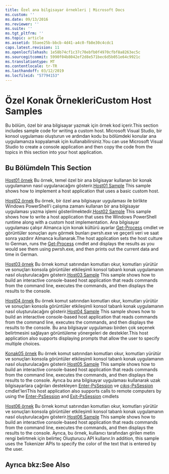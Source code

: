 ```yaml
---
title: Özel ana bilgisayar örnekleri | Microsoft Docs
ms.custom: ''
ms.date: 09/13/2016
ms.reviewer: ''
ms.suite: ''
ms.tgt_pltfrm: ''
ms.topic: article
ms.assetid: 55aee25b-bbcb-4d41-a4c0-fb8e30c4cdc1
caps.latest.revision: 11
ms.openlocfilehash: 1e58b74cf1c37c70ebfb0f4970cfbf8a8263ec5c
ms.sourcegitcommit: 5990f04b8042ef2d8e571bec6d5b051e64c9921c
ms.translationtype: MT
ms.contentlocale: tr-TR
ms.lasthandoff: 03/12/2019
ms.locfileid: "57794153"
---
```

# <a name="custom-host-samples"></a><span data-ttu-id="5c52f-102">Özel Konak Örnekleri</span><span class="sxs-lookup"><span data-stu-id="5c52f-102">Custom Host Samples</span></span>

<span data-ttu-id="5c52f-103">Bu bölüm, özel bir ana bilgisayar yazmak için örnek kod içerir.</span><span class="sxs-lookup"><span data-stu-id="5c52f-103">This section includes sample code for writing a custom host.</span></span> <span data-ttu-id="5c52f-104">Microsoft Visual Studio, bir konsol uygulaması oluşturun ve ardından kodu bu bölümdeki konular ana uygulamanıza kopyalamak için kullanabilirsiniz.</span><span class="sxs-lookup"><span data-stu-id="5c52f-104">You can use Microsoft Visual Studio to create a console application and then copy the code from the topics in this section into your host application.</span></span>

## <a name="in-this-section"></a><span data-ttu-id="5c52f-105">Bu Bölümde</span><span class="sxs-lookup"><span data-stu-id="5c52f-105">In This Section</span></span>

 <span data-ttu-id="5c52f-106">[Host01 örnek](./host01-sample.md) Bu örnek, temel özel bir ana bilgisayar kullanan bir konak uygulamanın nasıl uygulanacağını gösterir.</span><span class="sxs-lookup"><span data-stu-id="5c52f-106">[Host01 Sample](./host01-sample.md) This sample shows how to implement a host application that uses a basic custom host.</span></span>

 <span data-ttu-id="5c52f-107">[Host02 örnek](./host02-sample.md) Bu örnek, bir özel ana bilgisayar uygulaması ile birlikte Windows PowerShell'i çalışma zamanı kullanan bir ana bilgisayar uygulaması yazma işlemi gösterilmektedir.</span><span class="sxs-lookup"><span data-stu-id="5c52f-107">[Host02 Sample](./host02-sample.md) This sample shows how to write a host application that uses the Windows PowerShell runtime along with a custom host implementation.</span></span> <span data-ttu-id="5c52f-108">Ana bilgisayar uygulaması çalışır Almanca için konak kültürü ayarlar [Get-Process](/powershell/module/Microsoft.PowerShell.Management/Get-Process) cmdlet ve görüntüler sonuçları aynı görmek bunları pwrsh.exe ve geçerli veri ve saat sonra yazdırır Almanca kullanarak.</span><span class="sxs-lookup"><span data-stu-id="5c52f-108">The host application sets the host culture to German, runs the [Get-Process](/powershell/module/Microsoft.PowerShell.Management/Get-Process) cmdlet and displays the results as you would see them using pwrsh.exe, and then prints out the current data and time in German.</span></span>

 <span data-ttu-id="5c52f-109">[Host03 örnek](./host03-sample.md) Bu örnek komut satırından komutları okur, komutları yürütür ve sonuçları konsola görüntüler etkileşimli konsol tabanlı konak uygulamanın nasıl oluşturulacağını gösterir.</span><span class="sxs-lookup"><span data-stu-id="5c52f-109">[Host03 Sample](./host03-sample.md) This sample shows how to build an interactive console-based host application that reads commands from the command line, executes the commands, and then displays the results to the console.</span></span>

 <span data-ttu-id="5c52f-110">[Host04 örnek](./host04-sample.md) Bu örnek komut satırından komutları okur, komutları yürütür ve sonuçları konsola görüntüler etkileşimli konsol tabanlı konak uygulamanın nasıl oluşturulacağını gösterir.</span><span class="sxs-lookup"><span data-stu-id="5c52f-110">[Host04 Sample](./host04-sample.md) This sample shows how to build an interactive console-based host application that reads commands from the command line, executes the commands, and then displays the results to the console.</span></span> <span data-ttu-id="5c52f-111">Bu ana bilgisayar uygulaması birden çok seçenek belirtmesini sağlayan görüntüleme yönergeleri de destekler.</span><span class="sxs-lookup"><span data-stu-id="5c52f-111">This host application also supports displaying prompts that allow the user to specify multiple choices.</span></span>

 <span data-ttu-id="5c52f-112">[Konak05 örnek](./host05-sample.md) Bu örnek komut satırından komutları okur, komutları yürütür ve sonuçları konsola görüntüler etkileşimli konsol tabanlı konak uygulamanın nasıl oluşturulacağını gösterir.</span><span class="sxs-lookup"><span data-stu-id="5c52f-112">[Host05 Sample](./host05-sample.md) This sample shows how to build an interactive console-based host application that reads commands from the command line, executes the commands, and then displays the results to the console.</span></span> <span data-ttu-id="5c52f-113">Ayrıca bu ana bilgisayar uygulaması kullanarak uzak bilgisayarlara çağrıları destekleyen [Enter-PsSession](/powershell/module/Microsoft.PowerShell.Core/Enter-PSSession) ve [çıkış-PsSession](/powershell/module/Microsoft.PowerShell.Core/Exit-PSSession) cmdlet'leri</span><span class="sxs-lookup"><span data-stu-id="5c52f-113">This host application also supports calls to remote computers by using the [Enter-PsSession](/powershell/module/Microsoft.PowerShell.Core/Enter-PSSession) and [Exit-PsSession](/powershell/module/Microsoft.PowerShell.Core/Exit-PSSession) cmdlets</span></span>

 <span data-ttu-id="5c52f-114">[Host06 örnek](./host06-sample.md) Bu örnek komut satırından komutları okur, komutları yürütür ve sonuçları konsola görüntüler etkileşimli konsol tabanlı konak uygulamanın nasıl oluşturulacağını gösterir.</span><span class="sxs-lookup"><span data-stu-id="5c52f-114">[Host06 Sample](./host06-sample.md) This sample shows how to build an interactive console-based host application that reads commands from the command line, executes the commands, and then displays the results to the console.</span></span> <span data-ttu-id="5c52f-115">Ayrıca, bu örnek, kullanıcı tarafından girilen metin rengi belirtmek için belirteç Oluşturucu API kullanır.</span><span class="sxs-lookup"><span data-stu-id="5c52f-115">In addition, this sample uses the Tokenizer APIs to specify the color of the text that is entered by the user.</span></span>

## <a name="see-also"></a><span data-ttu-id="5c52f-116">Ayrıca bkz:</span><span class="sxs-lookup"><span data-stu-id="5c52f-116">See Also</span></span>
